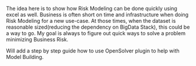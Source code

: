 The idea here is to show how Risk Modeling can be done quickly using excel as well. 
Business is often short on time and infrastructure when doing Risk Modeling for a new use-case. At
those times, when the dataset is reasonable sized(reducing the dependency on BigData Stack), this could
be a way to go. My goal is always to figure out quick ways to solve a problem minimizing Business Risk. 

Will add a step by step guide how to use OpenSolver plugin to help with Model Building.